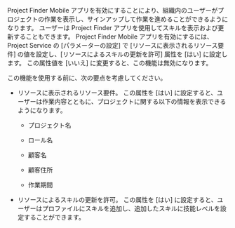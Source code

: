 Project Finder Mobile アプリを有効にすることにより、組織内のユーザーがプロジェクトの作業を表示し、サインアップして作業を進めることができるようになります。 ユーザーは Project Finder アプリを使用してスキルを表示および更新することもできます。 Project Finder Mobile アプリを有効にするには、Project Service の [パラメーターの設定] で [リソースに表示されるリソース要件] の値を設定し、[リソースによるスキルの更新を許可] 属性を [はい] に設定します。 この属性値を [いいえ] に変更すると、この機能は無効になります。  
  
 この機能を使用する前に、次の要点を考慮してください。  
  
-   リソースに表示されるリソース要件。 この属性を [はい] に設定すると、ユーザーは作業内容とともに、プロジェクトに関する以下の情報を表示できるようになります。  
  
    -   プロジェクト名  
  
    -   ロール名  
  
    -   顧客名  
  
    -   顧客住所  
  
    -   作業期間  
  
-   リソースによるスキルの更新を許可。 この属性を [はい] に設定すると、ユーザーはプロファイルにスキルを追加し、追加したスキルに技能レベルを設定することができます。